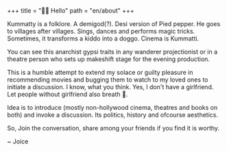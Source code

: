 +++
title = "👋🏽 Hello"
path = "en/about"
+++

Kummatty is a folklore. A demigod(?). Desi version of Pied pepper. He goes to villages after villages. Sings, dances and performs magic tricks. Sometimes, it transforms  a kiddo into a doggo. Cinema is Kummatti.

You can see this anarchist gypsi traits in any wanderer projectionist or in a theatre person who sets up makeshift stage for the evening production.

This is a humble attempt to extend my solace or guilty pleasure in recommending movies and bugging them to watch to my loved ones to initiate a discussion. I know, what you think. Yes, I don't have a girlfriend. Let people without girlfriend also breath 🥶.

Idea is to introduce (mostly non-hollywood cinema, theatres and books on both) and invoke a discussion. Its politics, history and ofcourse aesthetics. 

So, Join the conversation, share among your friends if you find it is worthy.

~ Joice